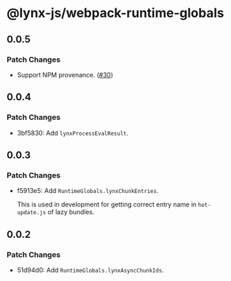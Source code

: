 # @lynx-js/webpack-runtime-globals

## 0.0.5

### Patch Changes

- Support NPM provenance. ([#30](https://github.com/lynx-family/lynx-stack/pull/30))

## 0.0.4

### Patch Changes

- 3bf5830: Add `lynxProcessEvalResult`.

## 0.0.3

### Patch Changes

- f5913e5: Add `RuntimeGlobals.lynxChunkEntries`.

  This is used in development for getting correct entry name in `hot-update.js` of lazy bundles.

## 0.0.2

### Patch Changes

- 51d94d0: Add `RuntimeGlobals.lynxAsyncChunkIds`.
